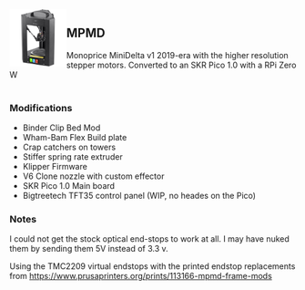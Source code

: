 <img align="left" width=100 src="../docs/images/mpmd-logo.png" />

## MPMD

Monoprice MiniDelta v1 2019-era with the higher resolution stepper motors.
Converted to an SKR Pico 1.0 with a RPi Zero W
<br />
<br />

### Modifications

* Binder Clip Bed Mod
* Wham-Bam Flex Build plate
* Crap catchers on towers
* Stiffer spring rate extruder
* Klipper Firmware
* V6 Clone nozzle with custom effector
* SKR Pico 1.0 Main board
* Bigtreetech TFT35 control panel (WIP, no heades on the Pico)

### Notes

I could not get the stock optical end-stops to work at all. I may have nuked them by sending them 5V instead of 3.3 v.

Using the TMC2209 virtual endstops with the printed endstop replacements from https://www.prusaprinters.org/prints/113166-mpmd-frame-mods
